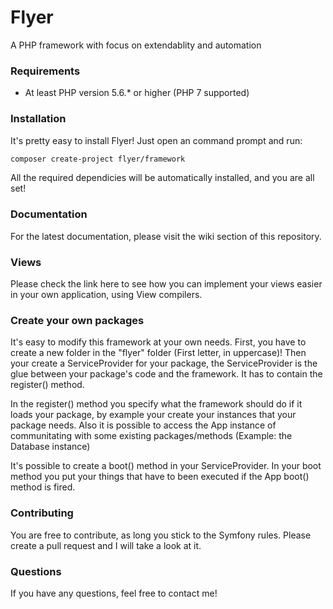 Flyer
=========

A PHP framework with focus on extendablity and automation

### Requirements

- At least PHP version 5.6.* or higher (PHP 7 supported)

### Installation

It's pretty easy to install Flyer! Just open an command prompt and run:

```bash
composer create-project flyer/framework
```

All the required dependicies will be automatically installed, and you are all set!

### Documentation

For the latest documentation, please visit the wiki section of this repository.

### Views

Please check the link here to see how you can implement your views easier in your own application, using View compilers.

### Create your own packages

It's easy to modify this framework at your own needs. First, you have to create a new folder in the "flyer" folder (First letter, in uppercase)!
Then your create a ServiceProvider for your package, the ServiceProvider is the glue between your package's code and the framework.
It has to contain the register() method.

In the register() method you specify what the framework should do if it loads your package, by example your create your instances that your package needs.
Also it is possible to access the App instance of communitating with some existing packages/methods (Example: the Database instance)

It's possible to create a boot() method in your ServiceProvider. In your boot method you put your things that have to been executed if the App boot()
method is fired.

### Contributing

You are free to contribute, as long you stick to the Symfony rules. 
Please create a pull request and I will take a look at it.

### Questions

If you have any questions, feel free to contact me!






